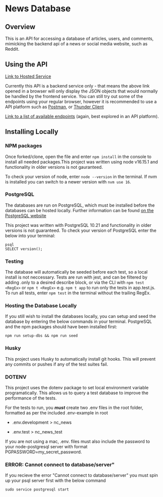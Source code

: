 
# News Database


## Overview

This is an API for accessing a database of articles, users, and comments, mimicking the backend api of a news or social media website, such as Reddit.
  
## Using the API

[Link to Hosted Service](https://joseph-craven-newsapp.herokuapp.com/)

Currently this API is a backend service only - that means the above link opened in a browser will only display the JSON objects that would normally be handled by the frontend service. You can still try out some of the endpoints using your regular browser, however it is recommended to use a API platform such as [Postman](https://www.postman.com/), or [Thunder Client](https://www.thunderclient.com/) 

[Link to a list of available endpoints](https://joseph-craven-newsapp.herokuapp.com/api) (again, best explored in an API platform).

## Installing Locally


### NPM packages

Once forked/clone, open the file and enter `npm install` in the console to install all needed packages.This project was written using node v16.15.1 and functionality in older versions is not gauranteed.

To check your version of node, enter `node --version` in the terminal. If nvm is installed you can switch to a newer version with `nvm use 16`. 

### PostgreSQL

The databases are run on PostgreSQL, which must be installed before the databases can be hosted locally. Further information can be found [on the PostgreSQL website](https://www.postgresql.org/)

This project was written with PostgreSQL 10.21 and functionality in older versions is not guaranteed. To check your version of PostgreSQL enter the below into your terminal:

```
psql
SELECT version();
```

### Testing 

The database will automatically be seeded before each test, so a local install is not neccessary. Tests are run with jest, and can be filtered by adding .only to a desired describe block, or via the CLI with `npm test <RegEx>` or `npm t <RegEx>` e.g. `npm t app` to run only the tests in app.test.js. To run all tests, enter `npm test` in the terminal without the trailing RegEx.

### Hosting the Database Locally

If you still wish to install the databases locally, you can setup and seed the database by entering the below commands in your terminal. PostgreSQL and the npm packages should have been installed first:

```
npm run setup-dbs && npm run seed
```

### Husky


This project uses Husky to automatically install git hooks. This will prevent any commits or pushes if any of the test suites fail.

### DOTENV

This project uses the dotenv package to set local environment variable programatically. This allows us to query a test database to improve the performance of the tests.

For the tests to run, you ___must___ create two .env files in the root folder, formatted as per the included .env-example in root

- .env.development > nc_news

-  .env.test > nc_news_test

If you are not using a mac, .env. files must also include the password to your node-postgresql server with format PGPASSWORD=my_secret_password.

### ERROR: Cannot connect to database/server"

If you recieve the error "Cannot connect to database/server" you must spin up your psql server first with the below command

```
sudo service postgresql start
```